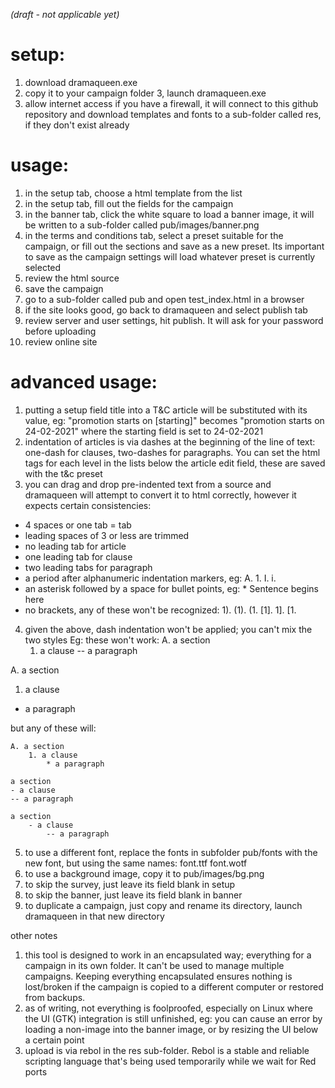 *(draft - not applicable yet)*

# setup:
1. download dramaqueen.exe
2. copy it to your campaign folder
3, launch dramaqueen.exe
4. allow internet access if you have a firewall, it will connect to this github repository and download templates and fonts to a sub-folder called res, if they don't exist already

# usage:
1. in the setup tab, choose a html template from the list
2. in the setup tab, fill out the fields for the campaign
3. in the banner tab, click the white square to load a banner image, it will be written to a sub-folder called pub/images/banner.png
4. in the terms and conditions tab, select a preset suitable for the campaign, or fill out the sections and save as a new preset. Its important to save as the campaign settings will load whatever preset is currently selected
5. review the html source
6. save the campaign
7. go to a sub-folder called pub and open test_index.html in a browser
8. if the site looks good, go back to dramaqueen and select publish tab
9. review server and user settings, hit publish. It will ask for your password before uploading
10. review online site

# advanced usage:
1. putting a setup field title into a T&C article will be substituted with its value, eg: "promotion starts on [starting]" becomes "promotion starts on 24-02-2021" where the starting field is set to 24-02-2021
2. indentation of articles is via dashes at the beginning of the line of text: one-dash for clauses, two-dashes for paragraphs. You can set the html tags for each level in the lists below the article edit field, these are saved with the t&c preset
3. you can drag and drop pre-indented text from a source and dramaqueen will attempt to convert it to html correctly, however it expects certain consistencies:
* 4 spaces or one tab = tab
* leading spaces of 3 or less are trimmed
* no leading tab for article
* one leading tab for clause
* two leading tabs for paragraph
* a period after alphanumeric indentation markers, eg: A. 1. I. i.
* an asterisk followed by a space for bullet points, eg: * Sentence begins here
* no brackets, any of these won't be recognized: 1). (1). (1. [1]. 1]. [1.

4. given the above, dash indentation won't be applied; you can't mix the two styles
Eg: these won't work:
A. a section
	1. a clause
-- a paragraph

A. a section
1. a clause
* a paragraph

but any of these will:
```
A. a section
	1. a clause
		* a paragraph
```
```
a section
- a clause
-- a paragraph
```
```
a section
	- a clause
		-- a paragraph
```

5. to use a different font, replace the fonts in subfolder pub/fonts with the new font, but using the same names: font.ttf font.wotf
6. to use a background image, copy it to pub/images/bg.png
7. to skip the survey, just leave its field blank in setup
8. to skip the banner, just leave its field blank in banner
9. to duplicate a campaign, just copy and rename its directory, launch dramaqueen in that new directory

other notes
1. this tool is designed to work in an encapsulated way; everything for a campaign in its own folder. It can't be used to manage multiple campaigns. Keeping everything encapsulated ensures nothing is lost/broken if the campaign is copied to a different computer or restored from backups.
2. as of writing, not everything is foolproofed, especially on Linux where the UI (GTK) integration is still unfinished, eg: you can cause an error by loading a non-image into the banner image, or by resizing the UI below a certain point
3. upload is via rebol in the res sub-folder. Rebol is a stable and reliable scripting language that's being used temporarily while we wait for Red ports

